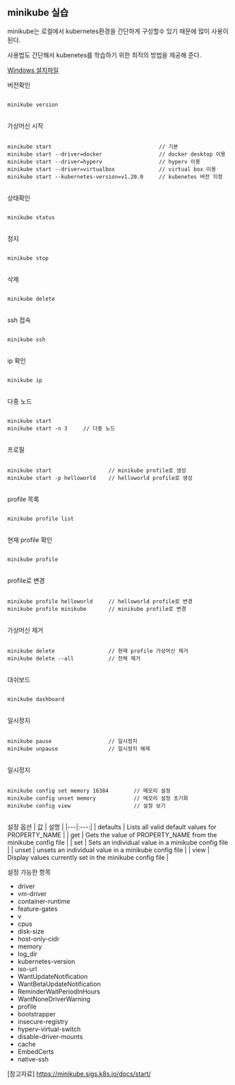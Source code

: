 minikube 실습
-----

minikube는 로컬에서 kubernetes환경을 간단하게 구성할수 있기 때문에 많이 사용이 된다.

사용법도 간단해서 kubenetes를 학습하기 위한 최적의 방법을 제공해 준다.

[Windows 설치파일](https://github.com/kubernetes/minikube/releases/latest/download/minikube-installer.exe "minikube-installer.exe")

버전확인
<pre>
<code>
minikube version
</code>
</pre>

가상머신 시작 
<pre>
<code>
minikube start                                  // 기본
minikube start --driver=docker                  // docker desktop 이용
minikube start --driver=hyperv                  // hyperv 이용
minikube start --driver=virtualbox              // virtual box 이용
minikube start --kubernetes-version=v1.20.0     // kubenetes 버전 지정
</code>
</pre>

상태확인
<pre>
<code>
minikube status
</code>
</pre>

정지
<pre>
<code>
minikube stop
</code>
</pre>

삭제
<pre>
<code>
minikube delete
</code>
</pre>

ssh 접속
<pre>
<code>
minikube ssh
</code>
</pre>

ip 확인
<pre>
<code>
minikube ip
</code>
</pre>

다중 노드
<pre>
<code>
minikube start
minikube start -n 3     // 다중 노드
</code>
</pre>

프로필
<pre>
<code>
minikube start                  // minikube profile로 생성
minikube start -p helloworld    // helloworld profile로 생성
</code>
</pre>

profile 목록
<pre>
<code>
minikube profile list
</code>
</pre>

현재 profile 확인
<pre>
<code>
minikube profile
</code>
</pre>

profile로 변경
<pre>
<code>
minikube profile helloworld     // helloworld profile로 변경
minikube profile minikube       // minikube profile로 변경
</code>
</pre>

가상머신 제거
<pre>
<code>
minikube delete                 // 현재 profile 가상머신 제거
minikube delete --all           // 전체 제거
</code>
</pre>

대쉬보드
<pre>
<code>
minikube dashboard
</code>
</pre>

일시정지
<pre>
<code>
minikube pause                  // 일시정지
minikube unpause                // 일시정지 해제
</code>
</pre>

일시정지
<pre>
<code>
minikube config set memory 16384        // 메모리 설정
minikube config unset memory            // 메모리 설정 초기화
minikube config view                    // 설정 보기
</code>
</pre>

설정 옵션
| 값 | 설명 |
|---|:---:|
| defaults |    Lists all valid default values for PROPERTY_NAME |
| get |         Gets the value of PROPERTY_NAME from the minikube config file |
| set |        Sets an individual value in a minikube config file |
| unset |      unsets an individual value in a minikube config file |
| view |       Display values currently set in the minikube config file |

설정 가능한 항목
 * driver
 * vm-driver
 * container-runtime
 * feature-gates
 * v
 * cpus
 * disk-size
 * host-only-cidr
 * memory
 * log_dir
 * kubernetes-version
 * iso-url
 * WantUpdateNotification
 * WantBetaUpdateNotification
 * ReminderWaitPeriodInHours
 * WantNoneDriverWarning
 * profile
 * bootstrapper
 * insecure-registry
 * hyperv-virtual-switch
 * disable-driver-mounts
 * cache
 * EmbedCerts
 * native-ssh

[참고자료] https://minikube.sigs.k8s.io/docs/start/

